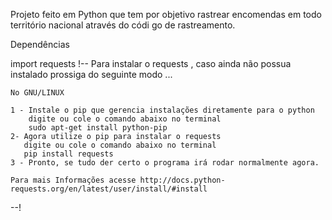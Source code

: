 Projeto feito em Python que tem por objetivo rastrear encomendas em todo território nacional através do códi
go de rastreamento.

Dependências

import requests
!--
Para instalar o requests , caso ainda não possua instalado prossiga do seguinte modo ...
    
    No GNU/LINUX 
    
    1 - Instale o pip que gerencia instalações diretamente para o python 
        digite ou cole o comando abaixo no terminal
        sudo apt-get install python-pip
    2- Agora utilize o pip para instalar o requests 
       digite ou cole o comando abaixo no terminal
       pip install requests
    3 - Pronto, se tudo der certo o programa irá rodar normalmente agora.
    
    Para mais Informações acesse http://docs.python-requests.org/en/latest/user/install/#install
  --!


